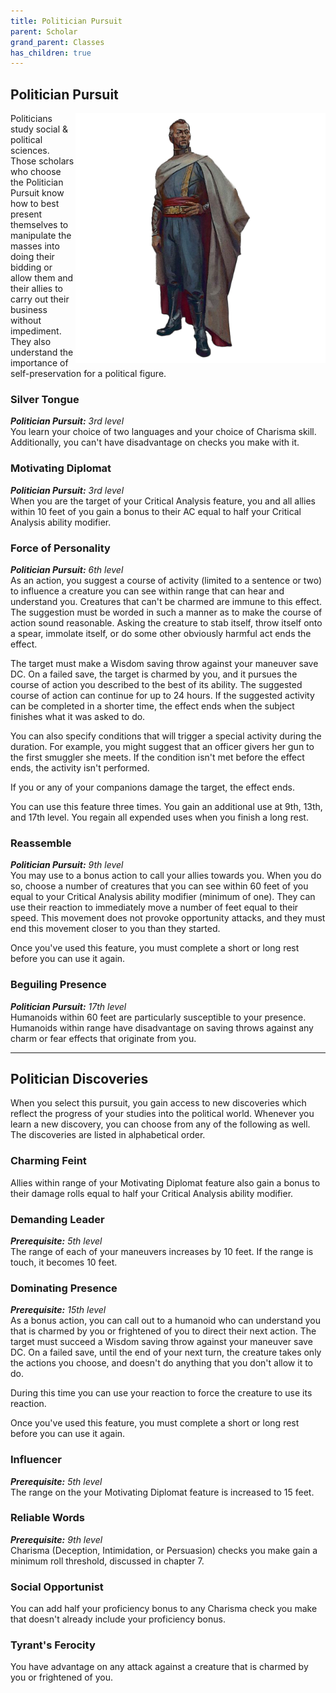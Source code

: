 ```yaml
---
title: Politician Pursuit
parent: Scholar
grand_parent: Classes
has_children: true
---
```


## Politician Pursuit

<img src='../../../../zzImages/Classes/scholar_politician.png' style='float:right; width:400px;'>

Politicians study social & political sciences. Those scholars who choose the Politician Pursuit know how to best present themselves to manipulate the masses into doing their bidding or allow them and their allies to carry out their business without impediment. They also understand the importance of self-preservation for a political figure.

### Silver Tongue
_**Politician Pursuit:** 3rd level_<br>
You learn your choice of two languages and your choice of Charisma skill. Additionally, you can't have disadvantage on checks you make with it.

### Motivating Diplomat
_**Politician Pursuit:** 3rd level_<br>
When you are the target of your Critical Analysis feature, you and all allies within 10 feet of you gain a bonus to their AC equal to half your Critical Analysis ability modifier.

### Force of Personality
_**Politician Pursuit:** 6th level_<br>
As an action, you suggest a course of activity (limited to a sentence or two) to influence a creature you can see within range that can hear and understand you. Creatures that can't be charmed are immune to this effect. The suggestion must be worded in such a manner as to make the course of action sound reasonable. Asking the creature to stab itself, throw itself onto a spear, immolate itself, or do some other obviously harmful act ends the effect.

The target must make a Wisdom saving throw against your maneuver save DC. On a failed save, the target is charmed by you, and it pursues the course of action you described to the best of its ability. The suggested course of action can continue for up to 24 hours. If the suggested activity can be completed in a shorter time, the effect ends when the subject finishes what it was asked to do.

You can also specify conditions that will trigger a special activity during the duration. For example, you might suggest that an officer givers her gun to the first smuggler she meets. If the condition isn't met before the effect ends, the activity isn't performed.

If you or any of your companions damage the target, the effect ends.

You can use this feature three times. You gain an additional use at 9th, 13th, and 17th level. You regain all expended uses when you finish a long rest.

### Reassemble
_**Politician Pursuit:** 9th level_<br>
You may use to a bonus action to call your allies towards you. When you do so, choose a number of creatures that you can see within 60 feet of you equal to your Critical Analysis ability modifier (minimum of one). They can use their reaction to immediately move a number of feet equal to their speed. This movement does not provoke opportunity attacks, and they must end this movement closer to you than they started.

Once you've used this feature, you must complete a short or long rest before you can use it again. 

### Beguiling Presence
_**Politician Pursuit:** 17th level_<br>
Humanoids within 60 feet are particularly susceptible to your presence. Humanoids within range have disadvantage on saving throws against any charm or fear effects that originate from you. 

___

## Politician Discoveries
When you select this pursuit, you gain access to new discoveries which reflect the progress of your studies into the political world. Whenever you learn a new discovery, you can choose from any of the following as well. The discoveries are listed in alphabetical order.

### Charming Feint
Allies within range of your Motivating Diplomat feature also gain a bonus to their damage rolls equal to half your Critical Analysis ability modifier.

### Demanding Leader
_**Prerequisite:** 5th level_<br> 
The range of each of your maneuvers increases by 10 feet. If the range is touch, it becomes 10 feet.

### Dominating Presence
_**Prerequisite:** 15th level_<br>
As a bonus action, you can call out to a humanoid who can understand you that is charmed by you or frightened of you to direct their next action. The target must succeed a Wisdom saving throw against your maneuver save DC. On a failed save, until the end of your next turn, the creature takes only the actions you choose, and doesn't do anything that you don't allow it to do.

During this time you can use your reaction to force the creature to use its reaction.

Once you've used this feature, you must complete a short or long rest before you can use it again.

### Influencer
_**Prerequisite:** 5th level_<br>
The range on the your Motivating Diplomat feature is increased to 15 feet. 

### Reliable Words
_**Prerequisite:** 9th level_<br>
Charisma (Deception, Intimidation, or Persuasion) checks you make gain a minimum roll threshold, discussed in chapter 7.

### Social Opportunist
You can add half your proficiency bonus to any Charisma check you make that doesn't already include your proficiency bonus.

### Tyrant's Ferocity
You have advantage on any attack against a creature that is charmed by you or frightened of you.
